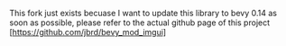 This fork just exists becuase I want to update this library to bevy 0.14 as soon as possible, please refer to the actual github page of this project [https://github.com/jbrd/bevy_mod_imgui]
